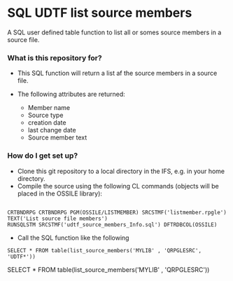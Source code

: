 # SQL UDTF list source members #

A SQL user defined table function to list all or somes source members in a source file.

### What is this repository for? ###

* This SQL function will return a list af the source members in a source file.

* The following attributes are returned:
    + Member name
    + Source type
    + creation date
    + last change date
    + Source member text    

### How do I get set up? ###

* Clone this git repository to a local directory in the IFS, e.g. in your home directory.
* Compile the source using the following CL commands (objects will be placed in the OSSILE library):

```

CRTBNDRPG CRTBNDRPG PGM(OSSILE/LISTMEMBER) SRCSTMF('listmember.rpgle') TEXT('List source file members')
RUNSQLSTM SRCSTMF('udtf_source_members_Info.sql') DFTRDBCOL(OSSILE)

```
* Call the SQL function like the following
```
SELECT * FROM table(list_source_members('MYLIB' , 'QRPGLESRC', 'UDTF*'))
```
SELECT * FROM table(list_source_members('MYLIB' , 'QRPGLESRC'))
```
